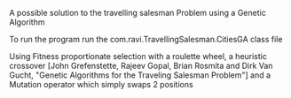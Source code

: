 A possible solution to the travelling salesman Problem using a Genetic Algorithm<br/>

To run the program run the com.ravi.TravellingSalesman.CitiesGA class file

Using Fitness proportionate selection with a roulette wheel,
a heuristic crossover [John Grefenstette, Rajeev Gopal, Brian Rosmita and Dirk Van Gucht, "Genetic Algorithms for the Traveling Salesman Problem"]
and a Mutation operator which simply swaps 2 positions